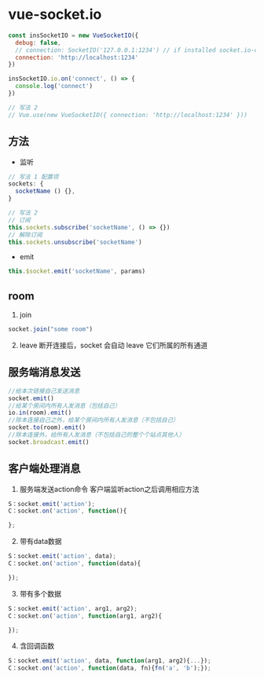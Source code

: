 # vue-socket.io

```js
const insSocketIO = new VueSocketIO({
  debug: false,
  // connection: SocketIO('127.0.0.1:1234') // if installed socket.io-client
  connection: 'http://localhost:1234'
})

insSocketIO.io.on('connect', () => {
  console.log('connect')
})

// 写法 2
// Vue.use(new VueSocketIO({ connection: 'http://localhost:1234' }))
```

## 方法

- 监听
```js
// 写法 1 配置项
sockets: {
  socketName () {},
}
```
```js
// 写法 2
// 订阅
this.sockets.subscribe('socketName', () => {})
// 解除订阅
this.sockets.unsubscribe('socketName')
```

- emit
```js
this.$socket.emit('socketName', params)
```

## room
1. join
```js
socket.join("some room")
```
2. leave
断开连接后，socket 会自动 leave 它们所属的所有通道

## 服务端消息发送
```js
//给本次链接自己发送消息
socket.emit()
//给某个房间内所有人发消息（包括自己）
io.in(room).emit()
//除本连接自己之外，给某个房间内所有人发消息（不包括自己）
socket.to(room).emit()
//除本连接外，给所有人发消息（不包括自己的整个个站点其他人）
socket.broadcast.emit()
```

## 客户端处理消息
1. 服务端发送action命令 客户端监听action之后调用相应方法
```js
S：socket.emit('action');
C：socket.on('action', function(){

};
```

2. 带有data数据
```js
S：socket.emit('action', data);
C：socket.on('action', function(data){

});
```

3. 带有多个数据
```js
S：socket.emit('action', arg1, arg2);
C：socket.on('action', function(arg1, arg2){

});
```

4. 含回调函数
```js
S：socket.emit('action', data, function(arg1, arg2){...});
C：socket.on('action', function(data, fn){fn('a', 'b');});
```



